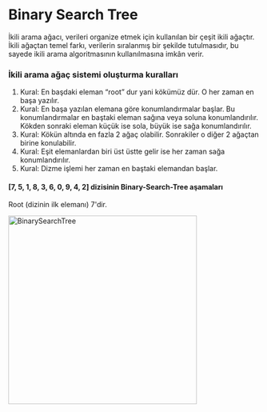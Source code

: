 # Binary Search Tree

İkili arama ağacı, verileri organize etmek için kullanılan bir çeşit ikili ağaçtır.
İkili ağaçtan temel farkı, verilerin sıralanmış bir şekilde tutulmasıdır, bu sayede ikili arama algoritmasının kullanılmasına imkân verir.

### İkili arama ağaç sistemi oluşturma kuralları

1. Kural:
En başdaki eleman “root” dur yani kökümüz dür. O her zaman en başa yazılır.
2. Kural:
En başa yazılan elemana göre konumlandırmalar başlar. Bu konumlandırmalar en baştaki eleman sağına veya soluna konumlandırılır. Kökden sonraki eleman küçük ise sola, büyük ise sağa konumlandırılır.
3. Kural:
Kökün altında en fazla 2 ağaç olabilir. Sonrakiler o diğer 2 ağaçtan birine konulabilir.
4. Kural:
Eşit elemanlardan biri üst üstte gelir ise her zaman sağa konumlandırılır.
5. Kural:
Dizme işlemi her zaman en baştaki elemandan başlar.

#### [7, 5, 1, 8, 3, 6, 0, 9, 4, 2] dizisinin Binary-Search-Tree aşamaları
Root (dizinin ilk elemanı) 7'dir.

<img width="377" alt="BinarySearchTree" src="https://user-images.githubusercontent.com/69525712/144008310-73904252-88f5-4fc5-8699-748eee9d8eee.png">
